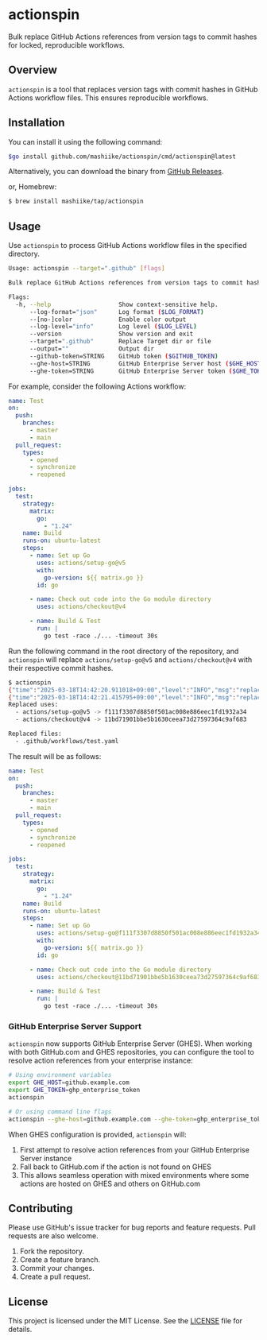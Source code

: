 # actionspin

Bulk replace GitHub Actions references from version tags to commit hashes for locked, reproducible workflows.

## Overview

`actionspin` is a tool that replaces version tags with commit hashes in GitHub Actions workflow files. This ensures reproducible workflows.

## Installation

You can install it using the following command:

```sh
$go install github.com/mashiike/actionspin/cmd/actionspin@latest 
```

Alternatively, you can download the binary from [GitHub Releases](https://github.com/mashiike/actionspin/releases).

or, Homebrew:

```sh
$ brew install mashiike/tap/actionspin
```

## Usage

Use `actionspin` to process GitHub Actions workflow files in the specified directory.

```sh
Usage: actionspin --target=".github" [flags]

Bulk replace GitHub Actions references from version tags to commit hashes for locked, reproducible workflows.

Flags:
  -h, --help                   Show context-sensitive help.
      --log-format="json"      Log format ($LOG_FORMAT)
      --[no-]color             Enable color output
      --log-level="info"       Log level ($LOG_LEVEL)
      --version                Show version and exit
      --target=".github"       Replace Target dir or file
      --output=""              Output dir
      --github-token=STRING    GitHub token ($GITHUB_TOKEN)
      --ghe-host=STRING        GitHub Enterprise Server host ($GHE_HOST)
      --ghe-token=STRING       GitHub Enterprise Server token ($GHE_TOKEN)
```

For example, consider the following Actions workflow:

```yaml
name: Test
on:
  push:
    branches:
      - master
      - main
  pull_request:
    types:
      - opened
      - synchronize
      - reopened

jobs:
  test:
    strategy:
      matrix:
        go:
          - "1.24"
    name: Build
    runs-on: ubuntu-latest
    steps:
      - name: Set up Go
        uses: actions/setup-go@v5
        with:
          go-version: ${{ matrix.go }}
        id: go

      - name: Check out code into the Go module directory
        uses: actions/checkout@v4

      - name: Build & Test
        run: |
          go test -race ./... -timeout 30s
```

Run the following command in the root directory of the repository, and `actionspin` will replace `actions/setup-go@v5` and `actions/checkout@v4` with their respective commit hashes.

```sh
$ actionspin
{"time":"2025-03-18T14:42:20.911018+09:00","level":"INFO","msg":"replace uses","path":"workflows/test.yaml","owner":"actions","repo":"setup-go","ref":"v5","commitHash":"f111f3307d8850f501ac008e886eec1fd1932a34"}
{"time":"2025-03-18T14:42:21.415795+09:00","level":"INFO","msg":"replace uses","path":"workflows/test.yaml","owner":"actions","repo":"checkout","ref":"v4","commitHash":"11bd71901bbe5b1630ceea73d27597364c9af683"}
Replaced uses:
  - actions/setup-go@v5 -> f111f3307d8850f501ac008e886eec1fd1932a34
  - actions/checkout@v4 -> 11bd71901bbe5b1630ceea73d27597364c9af683

Replaced files:
  - .github/workflows/test.yaml
```

The result will be as follows:

```yaml
name: Test
on:
  push:
    branches:
      - master
      - main
  pull_request:
    types:
      - opened
      - synchronize
      - reopened

jobs:
  test:
    strategy:
      matrix:
        go:
          - "1.24"
    name: Build
    runs-on: ubuntu-latest
    steps:
      - name: Set up Go
        uses: actions/setup-go@f111f3307d8850f501ac008e886eec1fd1932a34 # v5
        with:
          go-version: ${{ matrix.go }}
        id: go

      - name: Check out code into the Go module directory
        uses: actions/checkout@11bd71901bbe5b1630ceea73d27597364c9af683 # v4

      - name: Build & Test
        run: |
          go test -race ./... -timeout 30s
```

### GitHub Enterprise Server Support

`actionspin` now supports GitHub Enterprise Server (GHES). When working with both GitHub.com and GHES repositories, you can configure the tool to resolve action references from your enterprise instance:

```sh
# Using environment variables
export GHE_HOST=github.example.com
export GHE_TOKEN=ghp_enterprise_token
actionspin

# Or using command line flags
actionspin --ghe-host=github.example.com --ghe-token=ghp_enterprise_token
```

When GHES configuration is provided, `actionspin` will:
1. First attempt to resolve action references from your GitHub Enterprise Server instance
2. Fall back to GitHub.com if the action is not found on GHES
3. This allows seamless operation with mixed environments where some actions are hosted on GHES and others on GitHub.com

## Contributing

Please use GitHub's issue tracker for bug reports and feature requests. Pull requests are also welcome.

1. Fork the repository.
2. Create a feature branch.
3. Commit your changes.
4. Create a pull request.

## License

This project is licensed under the MIT License. See the [LICENSE](./LICENSE) file for details.
